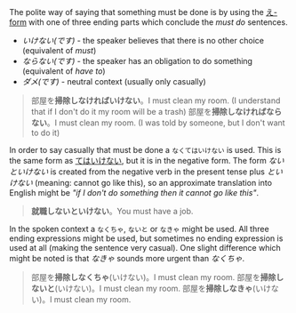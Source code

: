 The polite way of saying that something must be done is by using the [え-form](52) with one of three ending parts which conclude the *must do* sentences.
- *いけない(です)* - the speaker believes that there is no other choice (equivalent of *must*)
- *ならない(です)* - the speaker has an obligation to do something (equivalent of *have to*)
- *ダメ(です)* - neutral context (usually only casually)
>部屋を**掃除しなければいけない**。I must clean my room. (I understand that if I don't do it my room will be a trash)
>部屋を**掃除しなければならない**。I must clean my room. (I was told by someone, but I don't want to do it)

In order to say casually that must be done a `なくてはいけない` is used. This is the same form as [てはいけない](1), but it is in the negative form. The form *ないといけない* is created from the negative verb in the present tense plus *といけない* (meaning: cannot go like this), so an approximate translation into English might be *"if I don't do something then it cannot go like this"*.
>**就職しないといけない**。You must have a job.

In the spoken context a `なくちゃ`, `ないと` or `なきゃ` might be used. All three ending expressions might be used, but sometimes no ending expression is used at all (making the sentence very casual). One slight difference which might be noted is that *なきゃ* sounds more urgent than *なくちゃ*.
>部屋を**掃除しなくちゃ**(いけない)。I must clean my room.
>部屋を**掃除しないと**(いけない)。I must clean my room.
>部屋を**掃除しなきゃ**(いけない)。I must clean my room.